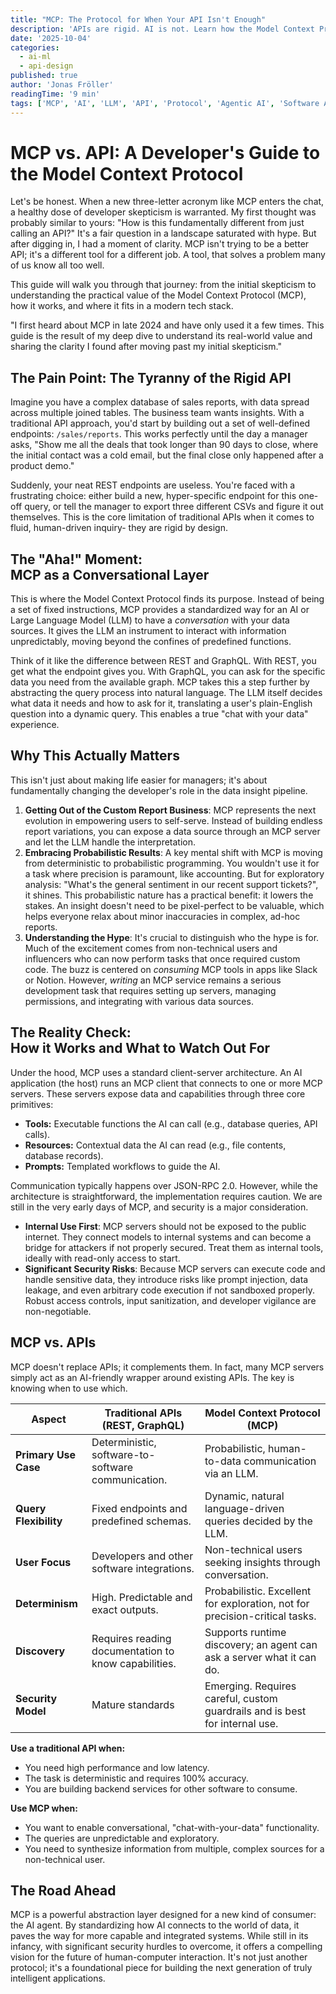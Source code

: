 ```yaml
---
title: "MCP: The Protocol for When Your API Isn't Enough"
description: 'APIs are rigid. AI is not. Learn how the Model Context Protocol (MCP) provides a flexible, conversational layer for LLMs to interact with data, and check out the use cases where it outshines traditional APIs.'
date: '2025-10-04'
categories:
  - ai-ml
  - api-design
published: true
author: 'Jonas Fröller'
readingTime: '9 min'
tags: ['MCP', 'AI', 'LLM', 'API', 'Protocol', 'Agentic AI', 'Software Architecture']
---
```


<script lang="ts">
  import InfoBox from '$lib/components/InfoBox.svelte';
</script>

# MCP vs. API: A Developer's Guide to the Model Context Protocol

Let's be honest. When a new three-letter acronym like MCP enters the chat, a healthy dose of developer skepticism is warranted. My first thought was probably similar to yours: "How is this fundamentally different from just calling an API?" It's a fair question in a landscape saturated with hype. But after digging in, I had a moment of clarity. MCP isn't trying to be a better API; it's a different tool for a different job. A tool, that solves a problem many of us know all too well.

This guide will walk you through that journey: from the initial skepticism to understanding the practical value of the Model Context Protocol (MCP), how it works, and where it fits in a modern tech stack.

<InfoBox title="Disclaimer" variant="info" className="my-6">
	"I first heard about MCP in late 2024 and have only used it a few times. This guide is the result of my deep dive to understand its real-world value and sharing the clarity I found after moving past my initial skepticism."
</InfoBox>

## The Pain Point: The Tyranny of the Rigid API

Imagine you have a complex database of sales reports, with data spread across multiple joined tables. The business team wants insights. With a traditional API approach, you'd start by building out a set of well-defined endpoints: `/sales/reports`. This works perfectly until the day a manager asks, "Show me all the deals that took longer than 90 days to close, where the initial contact was a cold email, but the final close only happened after a product demo."

Suddenly, your neat REST endpoints are useless. You're faced with a frustrating choice: either build a new, hyper-specific endpoint for this one-off query, or tell the manager to export three different CSVs and figure it out themselves. This is the core limitation of traditional APIs when it comes to fluid, human-driven inquiry- they are rigid by design.

## The "Aha!" Moment:<br>MCP as a Conversational Layer

This is where the Model Context Protocol finds its purpose. Instead of being a set of fixed instructions, MCP provides a standardized way for an AI or Large Language Model (LLM) to have a *conversation* with your data sources. It gives the LLM an instrument to interact with information unpredictably, moving beyond the confines of predefined functions.

Think of it like the difference between REST and GraphQL. With REST, you get what the endpoint gives you. With GraphQL, you can ask for the specific data you need from the available graph. MCP takes this a step further by abstracting the query process into natural language. The LLM itself decides what data it needs and how to ask for it, translating a user's plain-English question into a dynamic query. This enables a true "chat with your data" experience.

## Why This Actually Matters

This isn't just about making life easier for managers; it's about fundamentally changing the developer's role in the data insight pipeline.

1. **Getting Out of the Custom Report Business**: MCP represents the next evolution in empowering users to self-serve. Instead of building endless report variations, you can expose a data source through an MCP server and let the LLM handle the interpretation.
2. **Embracing Probabilistic Results**: A key mental shift with MCP is moving from deterministic to probabilistic programming. You wouldn't use it for a task where precision is paramount, like accounting. But for exploratory analysis: "What's the general sentiment in our recent support tickets?", it shines. This probabilistic nature has a practical benefit: it lowers the stakes. An insight doesn't need to be pixel-perfect to be valuable, which helps everyone relax about minor inaccuracies in complex, ad-hoc reports.
3. **Understanding the Hype**: It's crucial to distinguish who the hype is for. Much of the excitement comes from non-technical users and influencers who can now perform tasks that once required custom code. The buzz is centered on *consuming* MCP tools in apps like Slack or Notion. However, *writing* an MCP service remains a serious development task that requires setting up servers, managing permissions, and integrating with various data sources.

## The Reality Check:<br>How it Works and What to Watch Out For

Under the hood, MCP uses a standard client-server architecture. An AI application (the host) runs an MCP client that connects to one or more MCP servers. These servers expose data and capabilities through three core primitives:
* **Tools:** Executable functions the AI can call (e.g., database queries, API calls).
* **Resources:** Contextual data the AI can read (e.g., file contents, database records).
* **Prompts:** Templated workflows to guide the AI.

Communication typically happens over JSON-RPC 2.0. However, while the architecture is straightforward, the implementation requires caution. We are still in the very early days of MCP, and security is a major consideration.

* **Internal Use First**: MCP servers should not be exposed to the public internet. They connect models to internal systems and can become a bridge for attackers if not properly secured. Treat them as internal tools, ideally with read-only access to start.
* **Significant Security Risks**: Because MCP servers can execute code and handle sensitive data, they introduce risks like prompt injection, data leakage, and even arbitrary code execution if not sandboxed properly. Robust access controls, input sanitization, and developer vigilance are non-negotiable.

## MCP vs. APIs

MCP doesn't replace APIs; it complements them. In fact, many MCP servers simply act as an AI-friendly wrapper around existing APIs. The key is knowing when to use which.

| Aspect                | Traditional APIs (REST, GraphQL)                     | Model Context Protocol (MCP)                                                |
| --------------------- | ---------------------------------------------------- | --------------------------------------------------------------------------- |
| **Primary Use Case**  | Deterministic, software-to-software communication.   | Probabilistic, human-to-data communication via an LLM.                      |
| **Query Flexibility** | Fixed endpoints and predefined schemas.              | Dynamic, natural language-driven queries decided by the LLM.                |
| **User Focus**        | Developers and other software integrations.          | Non-technical users seeking insights through conversation.                  |
| **Determinism**       | High. Predictable and exact outputs.                 | Probabilistic. Excellent for exploration, not for precision-critical tasks. |
| **Discovery**         | Requires reading documentation to know capabilities. | Supports runtime discovery; an agent can ask a server what it can do.       |
| **Security Model**    | Mature standards                                     | Emerging. Requires careful, custom guardrails and is best for internal use. |

**Use a traditional API when:**
* You need high performance and low latency.
* The task is deterministic and requires 100% accuracy.
* You are building backend services for other software to consume.

**Use MCP when:**
* You want to enable conversational, "chat-with-your-data" functionality.
* The queries are unpredictable and exploratory.
* You need to synthesize information from multiple, complex sources for a non-technical user.

## The Road Ahead

MCP is a powerful abstraction layer designed for a new kind of consumer: the AI agent. By standardizing how AI connects to the world of data, it paves the way for more capable and integrated systems. While still in its infancy, with significant security hurdles to overcome, it offers a compelling vision for the future of human-computer interaction. It's not just another protocol; it's a foundational piece for building the next generation of truly intelligent applications.
